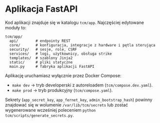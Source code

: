 # Aplikacja FastAPI

Kod aplikacji znajduje się w katalogu `tcm/app`. Najczęściej edytowane moduły to:

```
tcm/app/
  api/        # endpointy REST
  core/       # konfiguracja, integracje z hardware i pętla sterująca
  security/   # sesje, role, CSRF
  services/   # logi, użytkownicy, obsługa strike
  templates/  # szablony Jinja2
  static/     # pliki statyczne
  main.py     # fabryka aplikacji FastAPI
```

Aplikację uruchamiasz wyłącznie przez Docker Compose:

- `make dev` → tryb developerski z autoreloadem (`tcm/compose.dev.yaml`).
- `make prod` → tryb produkcyjny (`tcm/compose.yaml`).

Sekrety (`app_secret_key`, `app_fernet_key`, `admin_bootstrap_hash`) powinny znajdować się w wolumenie `/var/lib/tcm/secrets` lub zostać wygenerowane wcześniej poleceniem `python tcm/scripts/generate_secrets.py`.
